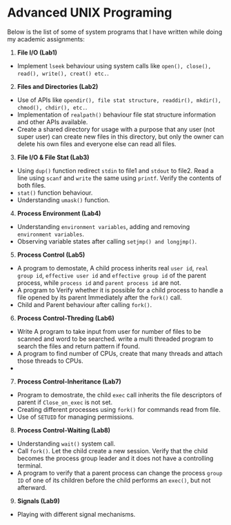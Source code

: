 # Advanced UNIX Programing

Below is the list of some of system programs that I have written while doing my academic assignments:  

 1. **File I/O (Lab1)**
   - Implement `lseek` behaviour using system calls like `open(), close(), read(), write(), creat() etc.`.
 
 2. **Files and Directories (Lab2)**
   - Use of APIs like `opendir(), file stat structure, readdir(), mkdir(), chmod(), chdir(), etc.`. 
   - Implementation of  `realpath()` behaviour file stat structure information and other APIs available.
   - Create a shared directory for usage with a purpose that any user (not super user) can create new files in this directory, but only the owner can delete his own files and everyone else can read all files.
 
 3. **File I/O & File Stat (Lab3)**
   - Using `dup()` function redirect `stdin` to file1 and `stdout` to file2. Read a line using `scanf` and
`write` the same using `printf`. Verify the contents of both files. 
   - `stat()` function behaviour.
   - Understanding `umask()` function.
 
 4. **Process Environment (Lab4)**
   - Understanding `environment variables`, adding and removing `environment variables`.
   - Observing variable states after calling `setjmp() and longjmp()`.
 
 5. **Process Control (Lab5)**
   - A program to demostate, A child process inherits real `user id`, `real group id`, `effective user id` and `effective group id` of the parent process, while `process id` and `parent process id` are not.
   - A program to Verify whether it is possible for a child process to handle a file opened by its parent
Immediately after the `fork()` call.
   - Child and Parent behaviour after calling `fork()`.
 
 6. **Process Control-Threding (Lab6)**
   - Write A program to take input from user for number of files to be scanned and word to be
searched. write a multi threaded program to search the files and return pattern if found.
   - A program to find number of CPUs, create that many threads and attach those
threads to CPUs.
   - 
 
 7. **Process Control-Inheritance (Lab7)**
   - Program to demostrate, the child `exec` call inherits the file descriptors of parent if `Close_on_exec` is not set.
   - Creating different processes using `fork()` for commands read from file.
   - Use of `SETUID` for managing permissions.
 
 8. **Process Control-Waiting (Lab8)**
   - Understanding `wait()` system call.
   - Call `fork()`. Let the child create a new session. Verify that the child becomes the process group
leader and it does not have a controlling terminal.
   - A program to verify that a parent process can change the process `group ID` of one of
its children before the child performs an `exec()`, but not afterward.
 
 9. **Signals (Lab9)**
   - Playing with different signal mechanisms.
 
